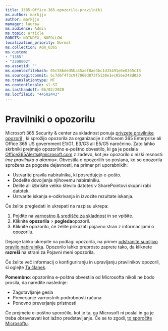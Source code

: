 ```yaml
---
title: 1385-Office-365-opozorilo-pravilniki
ms.author: markjjo
author: markjjo
manager: lauraw
ms.audience: Admin
ms.topic: article
ROBOTS: NOINDEX, NOFOLLOW
localization_priority: Normal
ms.collection: Adm_O365
ms.custom:
- "1385"
- "3200002"
ms.assetid: ''
ms.openlocfilehash: 05c58bded5ba45aef8ae3bc1d33491e6e0365c18
ms.sourcegitcommit: bc7d6f4f3c9f7060d073f5130e1ec856e248d020
ms.translationtype: MT
ms.contentlocale: sl-SI
ms.lasthandoff: 06/02/2020
ms.locfileid: "44502443"
---
```

# <a name="alert-policies"></a>Pravilniki o opozorilu

Microsoft 365 Security & center za skladnost ponuja [privzete pravilnike opozoril](https://docs.microsoft.com/microsoft-365/compliance/alert-policies#default-alert-policies) , ki sprožijo opozorila za organizacije z officeom 365 Enterprise ali Office 365 US government E1/G1, E3/G3 ali E5/G5 naročnino. Zato lahko skrbniki prejmejo opozorilno e-poštno obvestilo, ki ga je poslala Office365Alerts@microsoft.com z zadevo, kot je» opozorilo o nizki resnosti: *ime pravilnika o alarmu*«. Obvestila o opozorilih so poslana, ko so opozorila sprožena za pogoste dejavnosti, na primer pri uporabnikih:

- Ustvarite pravila nabiralnika, ki posredujejo e-pošto.
- Dodelite dovoljenja njihovemu nabiralniku.
- Delite ali izbrišite veliko število datotek v SharePointovi skupni rabi datotek.
- Ustvarite iskanja e-odkrivanja in izvozite rezultate iskanja.

Če želite pregledati in ukrepati na razpisu ukrepa:

1. Pojdite na [varnostno & središče za skladnost](https://protection.office.com) in se vpišite.
2. Kliknite **opozorila**  >  **pogleda**opozoril.
3. Kliknite opozorilo, če želite prikazati pojavno stran z informacijami o opozorilu.

Dejanje lahko ukrepite na podlagi opozorila, na primer [odstranite sumljivo pravilo nabiralnika](https://docs.microsoft.com/microsoft-365/security/office-365-security/responding-to-a-compromised-email-account). Opozorilo lahko preprosto zaprete tako, da kliknete **razreši** na strani za Pojavni meni opozorila.

Če želite več informacij o konfiguriranju in upravljanju pravilnikov opozoril, si oglejte [Ta članek](https://docs.microsoft.com/microsoft-365/compliance/alert-policies).

**Pomembno**: opozorilna e-poštna obvestila od Microsofta nikoli ne bodo prosila, da naredite naslednje:

- Zagotavljanje gesla
- Preverjanje varnostnih podrobnosti računa
- Ponovno preverjanje pristnosti

Če prejmete e-poštno sporočilo, kot je ta, ga Microsoft ni poslal in ga je treba obravnavati kot lažno predstavljanje. Če se to zgodi, [to sporočite Microsoftu](https://docs.microsoft.com/microsoft-365/security/office-365-security/report-junk-email-and-phishing-scams-in-outlook-on-the-web-eop).